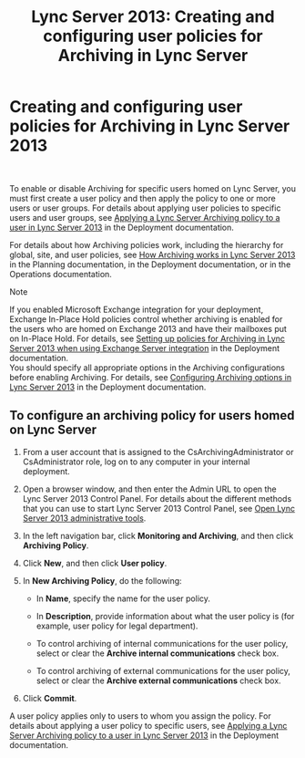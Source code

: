 ﻿---
title: 'Lync Server 2013: Creating and configuring user policies for Archiving in Lync Server'
TOCTitle: Creating and configuring user policies for Archiving in Lync Server 2013
ms:assetid: 5af0e605-3563-4d6f-a3c6-511d204a3165
ms:mtpsurl: https://technet.microsoft.com/en-us/library/JJ204923(v=OCS.15)
ms:contentKeyID: 48184234
ms.date: 07/23/2014
mtps_version: v=OCS.15
---

# Creating and configuring user policies for Archiving in Lync Server 2013

 


To enable or disable Archiving for specific users homed on Lync Server, you must first create a user policy and then apply the policy to one or more users or user groups. For details about applying user policies to specific users and user groups, see [Applying a Lync Server Archiving policy to a user in Lync Server 2013](lync-server-2013-applying-a-lync-server-archiving-policy-to-a-user.md) in the Deployment documentation.

For details about how Archiving policies work, including the hierarchy for global, site, and user policies, see [How Archiving works in Lync Server 2013](lync-server-2013-how-archiving-works.md) in the Planning documentation, in the Deployment documentation, or in the Operations documentation.


> [!NOTE]
> If you enabled Microsoft Exchange integration for your deployment, Exchange In-Place Hold policies control whether archiving is enabled for the users who are homed on Exchange 2013 and have their mailboxes put on In-Place Hold. For details, see <A href="lync-server-2013-setting-up-policies-for-archiving-when-using-exchange-server-integration.md">Setting up policies for Archiving in Lync Server 2013 when using Exchange Server integration</A> in the Deployment documentation.<BR>You should specify all appropriate options in the Archiving configurations before enabling Archiving. For details, see <A href="lync-server-2013-configuring-archiving-options.md">Configuring Archiving options in Lync Server 2013</A> in the Deployment documentation.



## To configure an archiving policy for users homed on Lync Server

1.  From a user account that is assigned to the CsArchivingAdministrator or CsAdministrator role, log on to any computer in your internal deployment.

2.  Open a browser window, and then enter the Admin URL to open the Lync Server 2013 Control Panel. For details about the different methods that you can use to start Lync Server 2013 Control Panel, see [Open Lync Server 2013 administrative tools](lync-server-2013-open-lync-server-administrative-tools.md).

3.  In the left navigation bar, click **Monitoring and Archiving**, and then click **Archiving Policy**.

4.  Click **New**, and then click **User policy**.

5.  In **New Archiving Policy**, do the following:
    
      - In **Name**, specify the name for the user policy.
    
      - In **Description**, provide information about what the user policy is (for example, user policy for legal department).
    
      - To control archiving of internal communications for the user policy, select or clear the **Archive internal communications** check box.
    
      - To control archiving of external communications for the user policy, select or clear the **Archive external communications** check box.

6.  Click **Commit**.

A user policy applies only to users to whom you assign the policy. For details about applying a user policy to specific users, see [Applying a Lync Server Archiving policy to a user in Lync Server 2013](lync-server-2013-applying-a-lync-server-archiving-policy-to-a-user.md) in the Deployment documentation.

